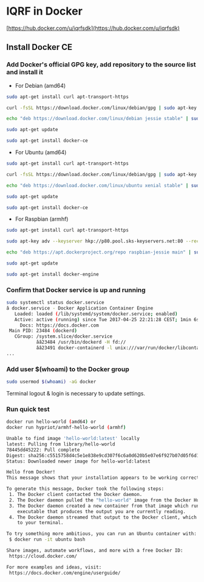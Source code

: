 # IQRF in Docker

[https://hub.docker.com/u/iqrfsdk](https://hub.docker.com/u/iqrfsdk)

## Install Docker CE

### Add Docker's official GPG key, add repository to the source list and install it

-	For Debian (amd64)

```Bash
sudo apt-get install curl apt-transport-https   

curl -fsSL https://download.docker.com/linux/debian/gpg | sudo apt-key add -

echo "deb https://download.docker.com/linux/debian jessie stable" | sudo tee -a /etc/apt/sources.list

sudo apt-get update

sudo apt-get install docker-ce
```

-	For Ubuntu (amd64)

```Bash
sudo apt-get install curl apt-transport-https

curl -fsSL https://download.docker.com/linux/debian/gpg | sudo apt-key add -

echo "deb https://download.docker.com/linux/ubuntu xenial stable" | sudo tee -a /etc/apt/sources.list

sudo apt-get update

sudo apt-get install docker-ce
```

-	For Raspbian (armhf)

```Bash
sudo apt-get install curl apt-transport-https

sudo apt-key adv --keyserver hkp://p80.pool.sks-keyservers.net:80 --recv-keys 58118E89F3A912897C070ADBF76221572C52609D

echo "deb https://apt.dockerproject.org/repo raspbian-jessie main" | sudo tee -a /etc/apt/sources.list

sudo apt-get update

sudo apt-get install docker-engine
```

### Confirm that Docker service is up and running

```Bash
sudo systemctl status docker.service
â docker.service - Docker Application Container Engine
   Loaded: loaded (/lib/systemd/system/docker.service; enabled)
   Active: active (running) since Tue 2017-04-25 22:21:28 CEST; 1min 6s ago
     Docs: https://docs.docker.com
 Main PID: 23484 (dockerd)
   CGroup: /system.slice/docker.service
           ââ23484 /usr/bin/dockerd -H fd://
           ââ23491 docker-containerd -l unix:///var/run/docker/libcontainerd/docker-containerd.sock --metrics-interval=0 --start-timeout 2m --state-dir /var/run/dock...
...
```

### Add user $(whoami) to the Docker group

```Bash
sudo usermod $(whoami) -aG docker
```

Terminal logout & login is necessary to update settings.

### Run quick test

```Bash
docker run hello-world (amd64) or
docker run hypriot/armhf-hello-world (armhf)

Unable to find image 'hello-world:latest' locally
latest: Pulling from library/hello-world
78445dd45222: Pull complete
Digest: sha256:c5515758d4c5e1e838e9cd307f6c6a0d620b5e07e6f927b07d05f6d12a1ac8d7
Status: Downloaded newer image for hello-world:latest

Hello from Docker!
This message shows that your installation appears to be working correctly.

To generate this message, Docker took the following steps:
 1. The Docker client contacted the Docker daemon.
 2. The Docker daemon pulled the "hello-world" image from the Docker Hub.
 3. The Docker daemon created a new container from that image which runs the
    executable that produces the output you are currently reading.
 4. The Docker daemon streamed that output to the Docker client, which sent it
    to your terminal.

To try something more ambitious, you can run an Ubuntu container with:
 $ docker run -it ubuntu bash

Share images, automate workflows, and more with a free Docker ID:
 https://cloud.docker.com/

For more examples and ideas, visit:
 https://docs.docker.com/engine/userguide/
```
